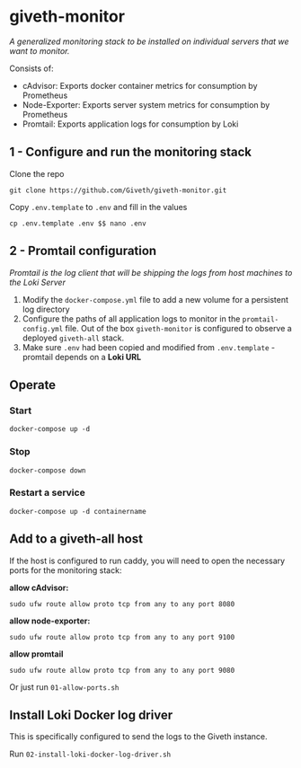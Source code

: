 # giveth-monitor

*A generalized monitoring stack to be installed on individual servers that we want to monitor.*

Consists of:

- cAdvisor: Exports docker container metrics for consumption by Prometheus
- Node-Exporter: Exports server system metrics for consumption by Prometheus
- Promtail: Exports application logs for consumption by Loki

## 1 - Configure and run the monitoring stack
Clone the repo
```
git clone https://github.com/Giveth/giveth-monitor.git
```
Copy `.env.template` to `.env` and fill in the values

```
cp .env.template .env $$ nano .env
```

## 2 - Promtail configuration

*Promtail is the log client that will be shipping the logs from host machines to the Loki Server*

1. Modify the `docker-compose.yml` file to add a new volume for a persistent log directory
2. Configure the paths of all application logs to monitor in the `promtail-config.yml` file. Out of the box `giveth-monitor` is configured to observe a deployed `giveth-all` stack.
3. Make sure `.env` had been copied and modified from `.env.template` - promtail depends on a **Loki URL**

## Operate

### Start

```
docker-compose up -d
```

### Stop

```
docker-compose down
```

### Restart a service

```
docker-compose up -d containername
```

## Add to a giveth-all host

If the host is configured to run caddy, you will need to open the necessary ports for the monitoring stack:


**allow cAdvisor:**
```
sudo ufw route allow proto tcp from any to any port 8080
```

**allow node-exporter:**
```
sudo ufw route allow proto tcp from any to any port 9100
```

**allow promtail**
```
sudo ufw route allow proto tcp from any to any port 9080
```
Or just run `01-allow-ports.sh`

## Install Loki Docker log driver

This is specifically configured to send the logs to the Giveth instance.

Run `02-install-loki-docker-log-driver.sh`
